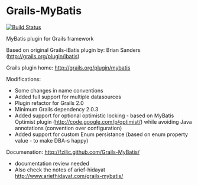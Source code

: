 Grails-MyBatis
==============

[![Build Status](https://travis-ci.org/fzilic/Grails-MyBatis.svg?branch=master)](https://travis-ci.org/fzilic/Grails-MyBatis)

MyBatis plugin for Grails framework

Based on original Grails-iBatis plugin by: Brian Sanders (http://grails.org/plugin/ibatis)

Grails plugin home: http://grails.org/plugin/mybatis

Modifications:
 - Some changes in name conventions
 - Added full support for multiple datasources
 - Plugin refactor for Grails 2.0
 - Minimum Grails dependency 2.0.3
 - Added support for optional optimistic locking - based on MyBatis Optimist plugin (http://code.google.com/p/optimist/) while avoiding Java annotations (convention over configuration)
 - Added support for custom Enum persistance (based on enum property value - to make DBA-s happy)

Documenation: http://fzilic.github.com/Grails-MyBatis/
- documentation review needed
- Also check the notes of arief-hidayat http://www.ariefhidayat.com/grails-mybatis/
